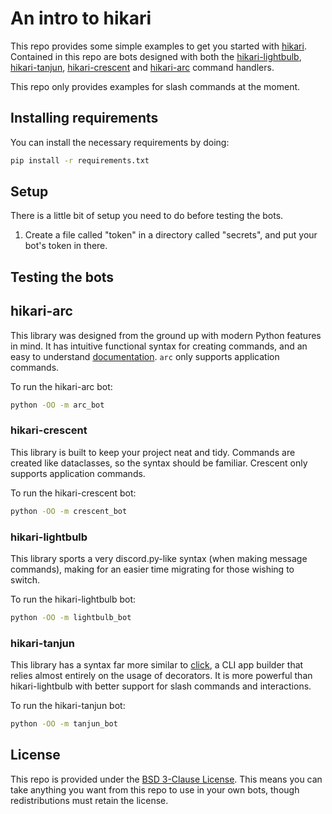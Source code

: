 # An intro to hikari

This repo provides some simple examples to get you started with [hikari](https://github.com/hikari-py/hikari). Contained in this repo are bots designed with both the [hikari-lightbulb](https://github.com/tandemdude/hikari-lightbulb), [hikari-tanjun](https://github.com/FasterSpeeding/Tanjun), [hikari-crescent](https://github.com/hikari-crescent/hikari-crescent/) and [hikari-arc](https://github.com/hypergonial/hikari-arc) command handlers.

This repo only provides examples for slash commands at the moment.

## Installing requirements

You can install the necessary requirements by doing:

```sh
pip install -r requirements.txt
```

## Setup

There is a little bit of setup you need to do before testing the bots.

1. Create a file called "token" in a directory called "secrets", and put your bot's token in there.

## Testing the bots

## hikari-arc

This library was designed from the ground up with modern Python features in mind. It has intuitive functional syntax for creating commands, and an easy to understand [documentation](https://arc.hypergonial.com/). `arc` only supports application commands.

To run the hikari-arc bot:
```sh
python -OO -m arc_bot
```

### hikari-crescent

This library is built to keep your project neat and tidy. Commands are created like dataclasses, so the syntax should be familiar. Crescent only supports application commands.

To run the hikari-crescent bot:
```sh
python -OO -m crescent_bot
```

### hikari-lightbulb

This library sports a very discord.py-like syntax (when making message commands), making for an easier time migrating for those wishing to switch.

To run the hikari-lightbulb bot:
```sh
python -OO -m lightbulb_bot
```

### hikari-tanjun

This library has a syntax far more similar to [click](https://github.com/pallets/click/), a CLI app builder that relies almost entirely on the usage of decorators. It is more powerful than hikari-lightbulb with better support for slash commands and interactions.

To run the hikari-tanjun bot:
```sh
python -OO -m tanjun_bot
```

## License

This repo is provided under the [BSD 3-Clause License](https://github.com/parafoxia/hikari-intro/blob/main/LICENSE). This means you can take anything you want from this repo to use in your own bots, though redistributions must retain the license.
